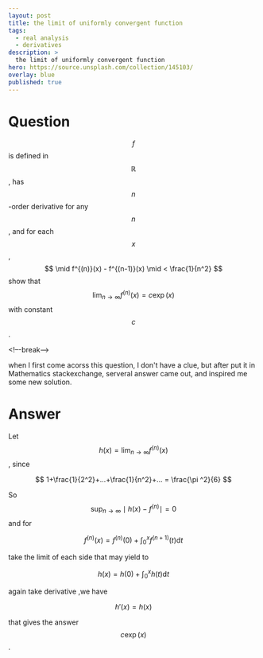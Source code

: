 ```yaml
---
layout: post
title: the limit of uniformly convergent function
tags:
  - real analysis
  - derivatives
description: >
  the limit of uniformly convergent function
hero: https://source.unsplash.com/collection/145103/
overlay: blue
published: true
---
```



# Question

$$f$$ is defined in $$\mathbb{R}$$, has $$n$$-order derivative for any $$n$$,
and for each $$x$$,
$$ \mid f^{(n)}(x) - f^{(n-1)}(x) \mid < \frac{1}{n^2} $$
show that $$\lim_{n \to \infty} f^{(n)}(x) = c \exp(x)$$ with constant $$c$$.

<!–-break-–>

when I first come acorss this question, I don't have a clue, but after put it in Mathematics stackexchange, 
serveral answer came out, and inspired me some new solution.

# Answer

Let $$h(x) = \lim_{n \to \infty } f^{(n)}(x)$$, since

$$
1+\frac{1}{2^2}+...+\frac{1}{n^2}+... = \frac{\pi ^2}{6}
$$

So $$\sup_{n \to \infty} \mid h(x) - f^{(n)} \mid =0 $$
and for 

$$
f^{(n)} (x) = f^{(n)}(0) + \int _{0} ^{x} f^{(n+1)} (t) \text{d} t
$$

take the limit of each side that may yield to

$$
h(x) = h(0) + \int_{0} ^x h(t) \text{d} t
$$

again take derivative ,we have 

$$
h'(x) = h(x)
$$

that gives the answer $$c \exp (x)$$.